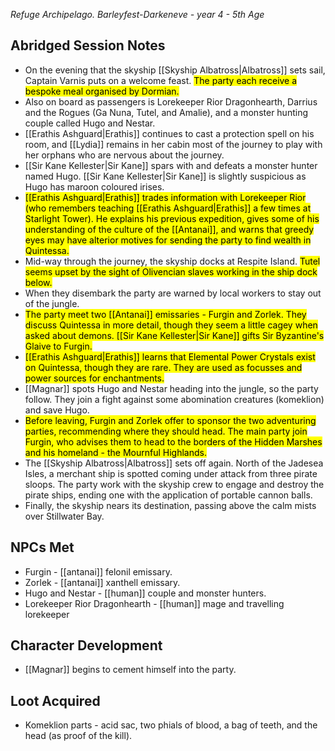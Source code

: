 *Refuge Archipelago. Barleyfest-Darkeneve - year 4 - 5th Age* 
## Abridged Session Notes
* On the evening that the skyship [[Skyship Albatross|Albatross]] sets sail, Captain Varnis puts on a welcome feast. <mark>The party each receive a bespoke meal organised by Dormian.</mark>
* Also on board as passengers is Lorekeeper Rior Dragonhearth, Darrius and the Rogues (Ga Nuna, Tutel, and Amalie), and a monster hunting couple called Hugo and Nestar.
* [[Erathis Ashguard|Erathis]] continues to cast a protection spell on his room, and [[Lydia]] remains in her cabin most of the journey to play with her orphans who are nervous about the journey.
* [[Sir Kane Kellester|Sir Kane]] spars with and defeats a monster hunter named Hugo. [[Sir Kane Kellester|Sir Kane]] is slightly suspicious as Hugo has maroon coloured irises. 
* <mark>[[Erathis Ashguard|Erathis]] trades information with Lorekeeper Rior (who remembers teaching [[Erathis Ashguard|Erathis]] a few times at Starlight Tower). He explains his previous expedition, gives some of his understanding of the culture of the [[Antanai]], and warns that greedy eyes may have alterior motives for sending the party to find wealth in Quintessa.</mark>
* Mid-way through the journey, the skyship docks at Respite Island. <mark>Tutel seems upset by the sight of Olivencian slaves working in the ship dock below.</mark>
* When they disembark the party are warned by local workers to stay out of the jungle.
* <mark>The party meet two [[Antanai]] emissaries - Furgin and Zorlek. They discuss Quintessa in more detail, though they seem a little cagey when asked about demons. [[Sir Kane Kellester|Sir Kane]] gifts Sir Byzantine's Glaive to Furgin.</mark>
* <mark>[[Erathis Ashguard|Erathis]] learns that Elemental Power Crystals exist on Quintessa, though they are rare. They are used as focusses and power sources for enchantments.</mark>
* [[Magnar]] spots Hugo and Nestar heading into the jungle, so the party follow. They join a fight against some abomination creatures (komeklion) and save Hugo. 
* <mark>Before leaving, Furgin and Zorlek offer to sponsor the two adventuring parties, recommending where they should head. The main party join Furgin, who advises them to head to the borders of the Hidden Marshes and his homeland - the Mournful Highlands.</mark>
* The [[Skyship Albatross|Albatross]] sets off again. North of the Jadesea Isles, a merchant ship is spotted coming under attack from three pirate sloops. The party work with the skyship crew to engage and destroy the pirate ships, ending one with the application of portable cannon balls.
* Finally, the skyship nears its destination, passing above the calm mists over Stillwater Bay.
## NPCs Met
* Furgin - [[antanai]] felonil emissary.
* Zorlek - [[antanai]] xanthell emissary.
* Hugo and Nestar - [[human]] couple and monster hunters.
* Lorekeeper Rior Dragonhearth - [[human]] mage and travelling lorekeeper
## Character Development
* [[Magnar]] begins to cement himself into the party. 
## Loot Acquired
* Komeklion parts - acid sac, two phials of blood, a bag of teeth, and the head (as proof of the kill).

